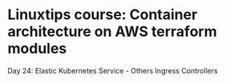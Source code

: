 # Linuxtips course: Container architecture on AWS terraform modules

Day 24: Elastic Kubernetes Service - Others Ingress Controllers

